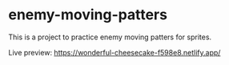 # enemy-moving-patters
This is a project to practice enemy moving patters for sprites.

Live preview: https://wonderful-cheesecake-f598e8.netlify.app/
